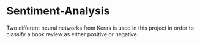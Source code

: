 # Sentiment-Analysis

Two different neural networks from Keras is used in this project in order to classify a book review as either positive or negative. 
